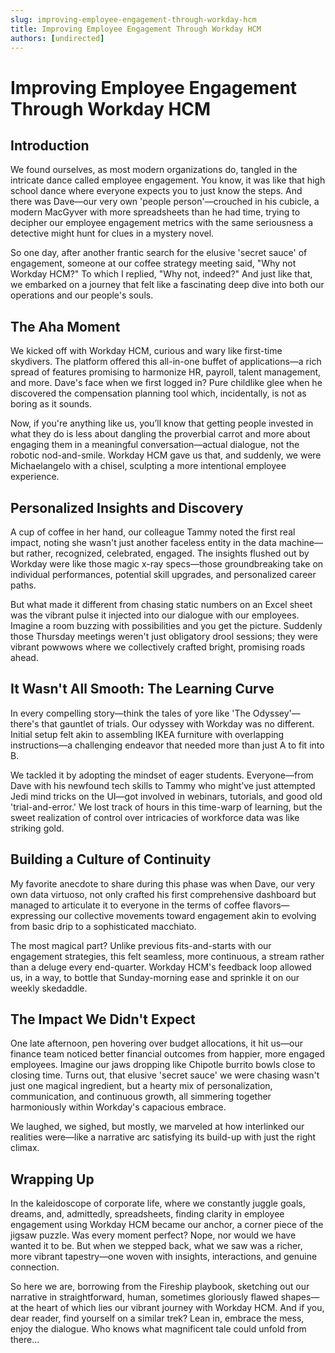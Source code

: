```yaml
---
slug: improving-employee-engagement-through-workday-hcm
title: Improving Employee Engagement Through Workday HCM
authors: [undirected]
---
```



# Improving Employee Engagement Through Workday HCM

## Introduction

We found ourselves, as most modern organizations do, tangled in the intricate dance called employee engagement. You know, it was like that high school dance where everyone expects you to just know the steps. And there was Dave—our very own 'people person'—crouched in his cubicle, a modern MacGyver with more spreadsheets than he had time, trying to decipher our employee engagement metrics with the same seriousness a detective might hunt for clues in a mystery novel.

So one day, after another frantic search for the elusive 'secret sauce' of engagement, someone at our coffee strategy meeting said, "Why not Workday HCM?" To which I replied, "Why not, indeed?" And just like that, we embarked on a journey that felt like a fascinating deep dive into both our operations and our people's souls. 

## The Aha Moment

We kicked off with Workday HCM, curious and wary like first-time skydivers. The platform offered this all-in-one buffet of applications—a rich spread of features promising to harmonize HR, payroll, talent management, and more. Dave's face when we first logged in? Pure childlike glee when he discovered the compensation planning tool which, incidentally, is not as boring as it sounds.

Now, if you're anything like us, you’ll know that getting people invested in what they do is less about dangling the proverbial carrot and more about engaging them in a meaningful conversation—actual dialogue, not the robotic nod-and-smile. Workday HCM gave us that, and suddenly, we were Michaelangelo with a chisel, sculpting a more intentional employee experience. 

## Personalized Insights and Discovery

A cup of coffee in her hand, our colleague Tammy noted the first real impact, noting she wasn't just another faceless entity in the data machine—but rather, recognized, celebrated, engaged. The insights flushed out by Workday were like those magic x-ray specs—those groundbreaking take on individual performances, potential skill upgrades, and personalized career paths. 

But what made it different from chasing static numbers on an Excel sheet was the vibrant pulse it injected into our dialogue with our employees. Imagine a room buzzing with possibilities and you get the picture. Suddenly those Thursday meetings weren't just obligatory drool sessions; they were vibrant powwows where we collectively crafted bright, promising roads ahead.

## It Wasn't All Smooth: The Learning Curve

In every compelling story—think the tales of yore like 'The Odyssey'—there's that gauntlet of trials. Our odyssey with Workday was no different. Initial setup felt akin to assembling IKEA furniture with overlapping instructions—a challenging endeavor that needed more than just A to fit into B.

We tackled it by adopting the mindset of eager students. Everyone—from Dave with his newfound tech skills to Tammy who might’ve just attempted Jedi mind tricks on the UI—got involved in webinars, tutorials, and good old 'trial-and-error.' We lost track of hours in this time-warp of learning, but the sweet realization of control over intricacies of workforce data was like striking gold.

## Building a Culture of Continuity

My favorite anecdote to share during this phase was when Dave, our very own data virtuoso, not only crafted his first comprehensive dashboard but managed to articulate it to everyone in the terms of coffee flavors—expressing our collective movements toward engagement akin to evolving from basic drip to a sophisticated macchiato.

The most magical part? Unlike previous fits-and-starts with our engagement strategies, this felt seamless, more continuous, a stream rather than a deluge every end-quarter. Workday HCM's feedback loop allowed us, in a way, to bottle that Sunday-morning ease and sprinkle it on our weekly skedaddle.

## The Impact We Didn't Expect

One late afternoon, pen hovering over budget allocations, it hit us—our finance team noticed better financial outcomes from happier, more engaged employees. Imagine our jaws dropping like Chipotle burrito bowls close to closing time. Turns out, that elusive 'secret sauce' we were chasing wasn't just one magical ingredient, but a hearty mix of personalization, communication, and continuous growth, all simmering together harmoniously within Workday's capacious embrace. 

We laughed, we sighed, but mostly, we marveled at how interlinked our realities were—like a narrative arc satisfying its build-up with just the right climax. 

## Wrapping Up

In the kaleidoscope of corporate life, where we constantly juggle goals, dreams, and, admittedly, spreadsheets, finding clarity in employee engagement using Workday HCM became our anchor, a corner piece of the jigsaw puzzle. Was every moment perfect? Nope, nor would we have wanted it to be. But when we stepped back, what we saw was a richer, more vibrant tapestry—one woven with insights, interactions, and genuine connection.

So here we are, borrowing from the Fireship playbook, sketching out our narrative in straightforward, human, sometimes gloriously flawed shapes—at the heart of which lies our vibrant journey with Workday HCM. And if you, dear reader, find yourself on a similar trek? Lean in, embrace the mess, enjoy the dialogue. Who knows what magnificent tale could unfold from there...